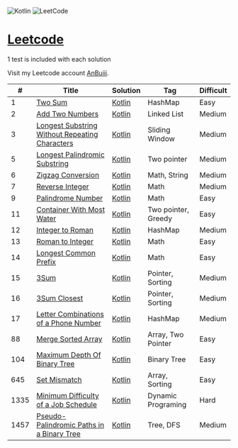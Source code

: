 ![Kotlin](https://img.shields.io/badge/kotlin-%237F52FF.svg?style=for-the-badge&logo=kotlin&logoColor=white) ![LeetCode](https://img.shields.io/badge/LeetCode-000000?style=for-the-badge&logo=LeetCode&logoColor=#d16c06)

# [Leetcode](https://leetcode.com/problemset/)

1 test is included with each solution

Visit my Leetcode account [AnBuiii](https://leetcode.com/AnBuiii/).

| #    | Title                                                                                                                           | Solution                                                                                                       | Tag                 | Difficult |
|------|---------------------------------------------------------------------------------------------------------------------------------|----------------------------------------------------------------------------------------------------------------|---------------------|-----------|
| 1    | [Two Sum](https://leetcode.com/problems/two-sum/)                                                                               | [Kotlin](src/Two_Sum/Two_Sum.kt)                                                                               | HashMap             | Easy      |
| 2    | [Add Two Numbers](https://leetcode.com/problems/add-two-numbers/)                                                               | [Kotlin](src/Add_Two_Numbers/Add_Two_Numbers.kt)                                                               | Linked List         | Medium    |
| 3    | [Longest Substring Without Repeating Characters](https://leetcode.com/problems/longest-substring-without-repeating-characters/) | [Kotlin](src/Longest_Substring_Without_Repeating_Characters/Longest_Substring_Without_Repeating_Characters.kt) | Sliding Window      | Medium    |
| 5    | [Longest Palindromic Substring](https://leetcode.com/problems/longest-palindromic-substring/)                                   | [Kotlin](src/Longest_Palindromic_Substring/Longest_Palindromic_Substring.kt)                                   | Two pointer         | Medium    |
| 6    | [Zigzag Conversion](https://leetcode.com/problems/zigzag-conversion/)                                                           | [Kotlin](src/Zigzag_Conversion/Zigzag_Conversion.kt)                                                           | Math, String        | Medium    |
| 7    | [Reverse Integer](https://leetcode.com/problems/reverse-integer/)                                                               | [Kotlin](src/Reverse_Integer/Reverse_Integer.kt)                                                               | Math                | Medium    |
| 9    | [Palindrome Number](https://leetcode.com/problems/palindrome-number/)                                                           | [Kotlin](src/Palindrome_Number/Palindrome_Number.kt)                                                           | Math                | Easy      |
| 11   | [Container With Most Water](https://leetcode.com/problems/container-with-most-water/)                                           | [Kotlin](src/Container_With_Most_Water/Container_With_Most_Water.kt)                                           | Two pointer, Greedy | Easy      |
| 12   | [Integer to Roman](https://leetcode.com/problems/integer-to-roman/)                                                             | [Kotlin](src/Integer_to_Roman/Integer_to_Roman.kt)                                                             | HashMap             | Medium    |
| 13   | [Roman to Integer](https://leetcode.com/problems/roman-to-integer/)                                                             | [Kotlin](src/Roman_to_Integer/Roman_to_Integer.kt)                                                             | Math                | Easy      |
| 14   | [Longest Common Prefix](https://leetcode.com/problems/longest-common-prefix/)                                                   | [Kotlin](src/Longest_Common_Prefix/Longest_Common_Prefix.kt)                                                   | Math                | Easy      |
| 15   | [3Sum](https://leetcode.com/problems/3sum/)                                                                                     | [Kotlin](src/Three_Sum/Three_Sum.kt)                                                                           | Pointer, Sorting    | Medium    |
| 16   | [3Sum Closest](https://leetcode.com/problems/3sum-closest/)                                                                     | [Kotlin](src/Three_Sum_Closest/Three_Sum_Closest.kt)                                                           | Pointer, Sorting    | Medium    |
| 17   | [Letter Combinations of a Phone Number](https://leetcode.com/problems/letter-combinations-of-a-phone-number/)                   | [Kotlin](src/Letter_Combinations_of_a_Phone_Number/Letter_Combinations_of_a_Phone_Number.kt)                   | HashMap             | Medium    |
| 88   | [Merge Sorted Array](https://leetcode.com/problems/merge-sorted-array/)                                                         | [Kotlin](src/Merge_Sorted_Array/Merge_Sorted_Array.kt)                                                         | Array, Two Pointer  | Easy      |
| 104  | [Maximum Depth Of Binary Tree](https://leetcode.com/problems/maximum-depth-of-binary-tree/)                                     | [Kotlin](src/Maximum_Depth_of_Binary_Tree/Maximum_Depth_of_Binary_Tree.kt)                                     | Binary Tree         | Easy      |
| 645  | [Set Mismatch](https://leetcode.com/problems/set-mismatch/)                                                                     | [Kotlin](src/Set_Mismatch/Set_Mismatch.kt)                                                                     | Array, Sorting      | Easy      |
| 1335 | [Minimum Difficulty of a Job Schedule](https://leetcode.com/problems/minimum-difficulty-of-a-job-schedule/)                     | [Kotlin](src/Minimum_Difficulty_Of_A_Job_Schedule/Minimum_Difficulty_Of_A_Job_Schedule.kt)                     | Dynamic Programing  | Hard      |
| 1457 | [Pseudo-Palindromic Paths in a Binary Tree](https://leetcode.com/problems/pseudo-palindromic-paths-in-a-binary-tree/)           | [Kotlin](src/Pseudo_Palindromic_Paths_in_a_Binary_Tree/Pseudo_Palindromic_Paths_in_a_Binary_Tree.kt)           | Tree, DFS           | Medium    |

